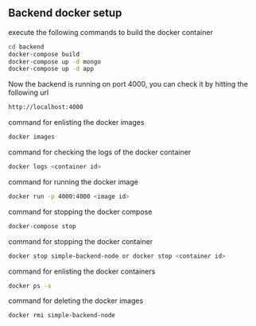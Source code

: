 ## Backend docker setup
execute the following commands to build the docker container
```bash
cd backend
docker-compose build 
docker-compose up -d mongo 
docker-compose up -d app
```

Now the backend is running on port 4000, you can check it by hitting the following url
```bash
http://localhost:4000
```

command for enlisting the docker images 
```bash
docker images
```

command for checking the logs of the docker container
```bash
docker logs <container id>
```

command for running the docker image
```bash
docker run -p 4000:4000 <image id>
```

command for stopping the docker compose
```bash
docker-compose stop
```

command for stopping the docker container
```bash
docker stop simple-backend-node or docker stop <container id>
```

command for enlisting the docker containers 
```bash
docker ps -a
```

command for deleting the docker images 
```bash
docker rmi simple-backend-node
```
